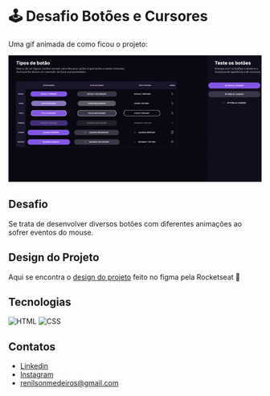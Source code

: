 # :joystick: Desafio Botões e Cursores
Uma gif animada de como ficou o projeto:
<p align="center">
  <img src="https://github.com/RenilsonMedeiros/boraCodar/blob/master/botoes-e-cursores/assets/projeto.gif">
</p>

## Desafio
Se trata de desenvolver diversos botões com diferentes animações ao sofrer eventos do mouse.

## Design do Projeto
Aqui se encontra o [design do projeto](https://www.figma.com/community/file/1197534710257750520) feito no figma pela Rocketseat :rocket:

## Tecnologias
![HTML](https://img.shields.io/badge/html5-%23E34F26.svg?style=for-the-badge&logo=html5&logoColor=white)
![CSS](https://camo.githubusercontent.com/9fe0ddca8c80fd49703246ca3b9a894ddfdc9c1c80f6ab5de92bbe91471dbab8/68747470733a2f2f696d672e736869656c64732e696f2f7374617469632f76313f7374796c653d666f722d7468652d6261646765266d6573736167653d4353533326636f6c6f723d313537324236266c6f676f3d43535333266c6f676f436f6c6f723d464646464646266c6162656c3d)

## Contatos
* [Linkedin](https://www.linkedin.com/in/renilson-de-medeiros-silva-96225b207/)
* [Instagram](https://www.instagram.com/)
* renilsonmedeiros@gmail.com
